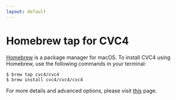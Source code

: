 ```yaml
---
layout: default
---
```


# Homebrew tap for CVC4
[Homebrew](https://brew.sh/) is a package manager for macOS.
To install CVC4 using Homebrew, use the following commands in your terminal:
```
$ brew tap cvc4/cvc4
$ brew install cvc4/cvc4/cvc4
```

For more details and advanced options, please visit [this](https://github.com/CVC4/homebrew-cvc4) page.
